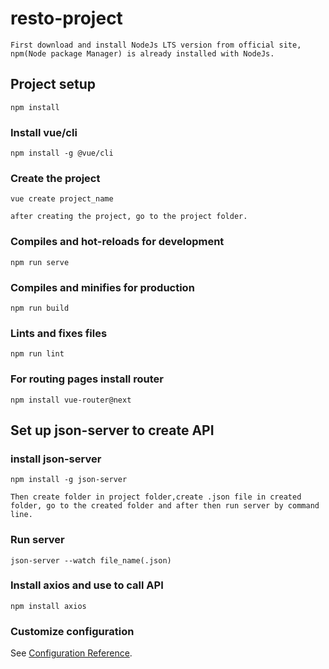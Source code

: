 # resto-project
```
First download and install NodeJs LTS version from official site, npm(Node package Manager) is already installed with NodeJs.
```
## Project setup
```
npm install
```
### Install vue/cli 
```
npm install -g @vue/cli
```
### Create the project
```
vue create project_name   
```
```
after creating the project, go to the project folder.
```
### Compiles and hot-reloads for development
```
npm run serve
```
### Compiles and minifies for production
```
npm run build
```
### Lints and fixes files
```
npm run lint
```
### For routing pages install router
```
npm install vue-router@next
```
## Set up json-server to create API
### install json-server
```
npm install -g json-server
```
```
Then create folder in project folder,create .json file in created folder, go to the created folder and after then run server by command line.
```
### Run server
```
json-server --watch file_name(.json) 
```
### Install axios and use to call API
```
npm install axios
```
### Customize configuration
See [Configuration Reference](https://cli.vuejs.org/config/).
